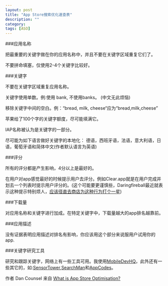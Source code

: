 ```yaml
---
layout: post
title: "App Store搜索优化速查表"
description: ""
category: 
tags: [ASO]
---
```


###应用名称

把最重要的关键字做在你的应用名称中，并且不要在关键字区域重复它们了。

不要拼命填塞，仅使用2-4个关键字比较好。

###关键字

不要在关键字区域重复应用名称。

关键字使用单数。例:使用 bank, 不使用banks。 (中文无此烦恼)

移除关键字中间的空白。例：“bread, milk, cheese“应为“bread,milk,cheese”

苹果给了100个字的关键字额度，尽可能填满它。

IAP名称被认为是关键字的一部分。

尽可能为如下语言做好关键字的本地化：
德语，西班牙语，法语，意大利语，日语，葡萄牙语和简体中文(作者默认语言为英语)

###评分

所有的评分都是产生影响，4分以上是最好的。

在用户对app感觉最好的时候提示用户去评分。例如Clear.app就是在用户完成并划去一个列表时提示用户评分的。(这个可能要更谨慎些，Daringfireball最近就表示这种提示特别烦人，[应该径直去商店为这种行为打个一星](http://daringfireball.net/linked/2013/12/05/eff-your-review))

###下载量

对应用名称和关键字进行加成。在特定关键字中，下载量越大的app排名越靠前。

###应用描述

没有证据表明应用描述对排名有影响，你应该用这个部分来说服用户试用你的app.

###关键字研究工具

研究和跟踪关键字，网络上有一些工具可用。我使用[MobileDevHQ](http://www.mobiledevhq.com)，此外还有一些其它的，如:[SensorTower](https://sensortower.com),[SearchMan](https://searchman.com)和[AppCodes](http://www.appcodes.com)。

作者 Dan Counsel
来自 [What is App Store Optimisation?](http://dancounsell.com/articles/what-is-aso-app-store-optimisation)